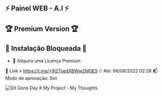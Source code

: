 ## ⚡ Painel WEB - A.I ⚡
## 🏆 Premium Version 🏆

## 🚫 Instalação Bloqueada 🚫

* 📄 Adquira uma Licença Premium

🔗 Link » https://t.me/+9i2TsedXBWw2MGE5
⏱ Até: 06/08/2022 02:28
📬 Modo de aprovação: Sim

<img src="https://i.ibb.co/YD7Js0v/download.png)" alt="Git Gone Day"/>
# My Project - My Thoughts
